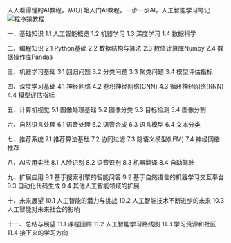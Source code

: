 人人看得懂的AI教程，从0开始入门AI教程，一步一步AI，人工智能学习笔记
![程序猿教程](http://www.mutou888.com/assets/images/yuanjiaocheng.jpg "程序猿教程")

一、基础知识
1.1 人工智能概览
1.2 机器学习
1.3 深度学习
1.4 数据科学

二、编程知识
2.1 Python基础
2.2 数据结构与算法
2.3 数值计算库Numpy
2.4 数据操作库Pandas

三、机器学习基础
3.1 回归问题
3.2 分类问题
3.3 聚类问题
3.4 模型评估指标

四、深度学习基础
4.1 神经网络
4.2 卷积神经网络(CNN)
4.3 循环神经网络(RNN)
4.4 模型评估指标

五、计算机视觉
5.1 图像处理基础
5.2 图像分类
5.3 目标检测
5.4 图像分割

六、自然语言处理
6.1 语音处理
6.2 语音合成
6.3 语言模型
6.4 文本分类

七、推荐系统
7.1 推荐算法基础
7.2 协同过滤
7.3 隐语义模型(LFM)
7.4 神经网络推荐

八、AI应用实战
8.1 人脸识别
8.2 语音识别
8.3 机器翻译
8.4 自动驾驶

九、扩展应用
9.1 基于搜索引擎的智能问答
9.2 基于自然语言的机器学习交互平台
9.3 自动化代码生成
9.4 其他人工智能领域的扩展

十、未来展望
10.1 人工智能的潜力与挑战
10.2 人工智能技术不断进步的未来
10.3 人工智能对未来社会的影响

十一、总结与展望
11.1 课程回顾
11.2 人工智能学习路线图
11.3 学习资源和社区
11.4 接下来的学习方向
